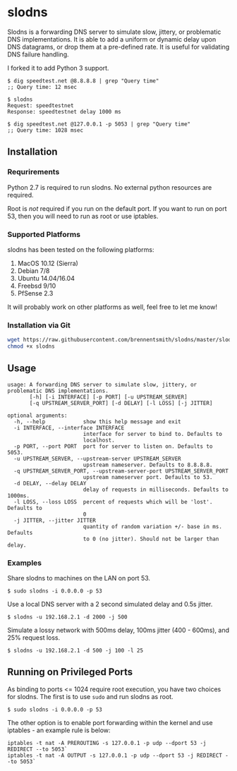 # slodns
Slodns is a forwarding DNS server to simulate slow, jittery, or problematic DNS implementations. It is able to add a uniform or dynamic delay upon DNS datagrams, or drop them at a pre-defined rate. It is useful for validating DNS failure handling.

I forked it to add Python 3 support. 

```
$ dig speedtest.net @8.8.8.8 | grep "Query time"
;; Query time: 12 msec

$ slodns 
Request: speedtestnet
Response: speedtestnet delay 1000 ms

$ dig speedtest.net @127.0.0.1 -p 5053 | grep "Query time"
;; Query time: 1028 msec
```

## Installation

### Requrirements

Python 2.7 is required to run slodns. No external python resources are required. 

Root is *not* required if you run on the default port. If you want to run on port 53, then you will need to run as root or use iptables. 

### Supported Platforms

slodns has been tested on the following platforms:

1. MacOS 10.12 (Sierra)
2. Debian 7/8
3. Ubuntu 14.04/16.04
4. Freebsd 9/10
5. PfSense 2.3

It will probably work on other platforms as well, feel free to let me know!

### Installation via Git

```sh
wget https://raw.githubusercontent.com/brennentsmith/slodns/master/slodns
chmod +x slodns
```

## Usage

```
usage: A forwarding DNS server to simulate slow, jittery, or problematic DNS implementations.
       [-h] [-i INTERFACE] [-p PORT] [-u UPSTREAM_SERVER]
       [-q UPSTREAM_SERVER_PORT] [-d DELAY] [-l LOSS] [-j JITTER]

optional arguments:
  -h, --help            show this help message and exit
  -i INTERFACE, --interface INTERFACE
                        interface for server to bind to. Defaults to
                        localhost.
  -p PORT, --port PORT  port for server to listen on. Defaults to 5053.
  -u UPSTREAM_SERVER, --upstream-server UPSTREAM_SERVER
                        upstream nameserver. Defaults to 8.8.8.8.
  -q UPSTREAM_SERVER_PORT, --upstream-server-port UPSTREAM_SERVER_PORT
                        upstream nameserver port. Defaults to 53.
  -d DELAY, --delay DELAY
                        delay of requests in milliseconds. Defaults to 1000ms.
  -l LOSS, --loss LOSS  percent of requests which will be 'lost'. Defaults to
                        0
  -j JITTER, --jitter JITTER
                        quantity of random variation +/- base in ms. Defaults
                        to 0 (no jitter). Should not be larger than delay.
```
### Examples

Share slodns to machines on the LAN on port 53.
```
$ sudo slodns -i 0.0.0.0 -p 53
```
Use a local DNS server with a 2 second simulated delay and 0.5s jitter.
```
$ slodns -u 192.168.2.1 -d 2000 -j 500
```
Simulate a lossy network with 500ms delay, 100ms jitter (400 - 600ms), and 25% request loss. 
```
$ slodns -u 192.168.2.1 -d 500 -j 100 -l 25
```
## Running on Privileged Ports
As binding to ports <= 1024 require root execution, you have two choices for slodns. The first is to use `sudo` and run  slodns as root. 
```
$ sudo slodns -i 0.0.0.0 -p 53
```

The other option is to enable port forwarding within the kernel and use iptables - an example rule is below:
```
iptables -t nat -A PREROUTING -s 127.0.0.1 -p udp --dport 53 -j REDIRECT --to 5053`
iptables -t nat -A OUTPUT -s 127.0.0.1 -p udp --dport 53 -j REDIRECT --to 5053`
```
